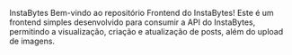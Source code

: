InstaBytes
Bem-vindo ao repositório Frontend do InstaBytes! Este é um frontend simples desenvolvido para consumir a API do InstaBytes, permitindo a visualização, criação e atualização de posts, além do upload de imagens.
